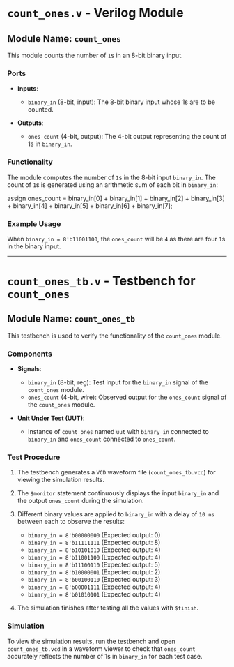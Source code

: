 # `count_ones.v` - Verilog Module

## Module Name: `count_ones`

This module counts the number of `1`s in an 8-bit binary input.

### Ports
- **Inputs**:
  - `binary_in` (8-bit, input): The 8-bit binary input whose 1s are to be counted.

- **Outputs**:
  - `ones_count` (4-bit, output): The 4-bit output representing the count of 1s in `binary_in`.

### Functionality
The module computes the number of `1`s in the 8-bit input `binary_in`. The count of `1`s is generated using an arithmetic sum of each bit in `binary_in`:

assign ones_count = binary_in[0] + binary_in[1] + binary_in[2] + binary_in[3] +
                    binary_in[4] + binary_in[5] + binary_in[6] + binary_in[7];

### Example Usage
When `binary_in = 8'b11001100`, the `ones_count` will be `4` as there are four `1`s in the binary input.

---

# `count_ones_tb.v` - Testbench for `count_ones`

## Module Name: `count_ones_tb`

This testbench is used to verify the functionality of the `count_ones` module.

### Components
- **Signals**:
  - `binary_in` (8-bit, reg): Test input for the `binary_in` signal of the `count_ones` module.
  - `ones_count` (4-bit, wire): Observed output for the `ones_count` signal of the `count_ones` module.

- **Unit Under Test (UUT)**:
  - Instance of `count_ones` named `uut` with `binary_in` connected to `binary_in` and `ones_count` connected to `ones_count`.

### Test Procedure
1. The testbench generates a `VCD` waveform file (`count_ones_tb.vcd`) for viewing the simulation results.
2. The `$monitor` statement continuously displays the input `binary_in` and the output `ones_count` during the simulation.
3. Different binary values are applied to `binary_in` with a delay of `10 ns` between each to observe the results:
   - `binary_in = 8'b00000000` (Expected output: 0)
   - `binary_in = 8'b11111111` (Expected output: 8)
   - `binary_in = 8'b10101010` (Expected output: 4)
   - `binary_in = 8'b11001100` (Expected output: 4)
   - `binary_in = 8'b11100110` (Expected output: 5)
   - `binary_in = 8'b10000001` (Expected output: 2)
   - `binary_in = 8'b00100110` (Expected output: 3)
   - `binary_in = 8'b00001111` (Expected output: 4)
   - `binary_in = 8'b01010101` (Expected output: 4)

4. The simulation finishes after testing all the values with `$finish`.

### Simulation
To view the simulation results, run the testbench and open `count_ones_tb.vcd` in a waveform viewer to check that `ones_count` accurately reflects the number of 1s in `binary_in` for each test case.
